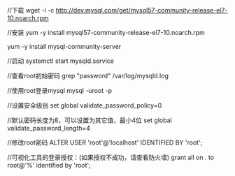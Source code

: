 

//下载
wget -i -c http://dev.mysql.com/get/mysql57-community-release-el7-10.noarch.rpm

//安装
yum -y install mysql57-community-release-el7-10.noarch.rpm

yum -y install mysql-community-server

//启动
systemctl start  mysqld.service

//查看root初始密码
grep "password" /var/log/mysqld.log

//使用root登录mysql
mysql -uroot -p

//设置安全级别
set global validate_password_policy=0

//默认密码长度为8，可以设置为其它值，最小4位
set global validate_password_length=4

//修改root密码
ALTER USER 'root'@'localhost' IDENTIFIED BY 'root';

//可视化工具的登录授权：(如果授权不成功，请查看防火墙)
grant all on *.* to root@'%' identified by 'root';
